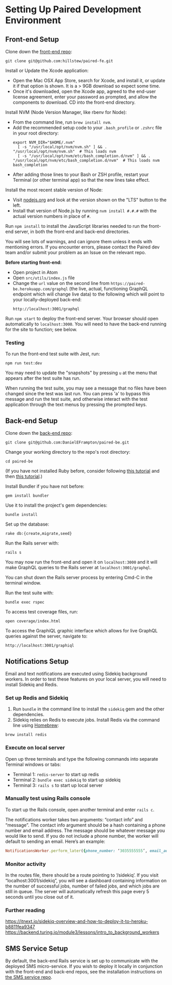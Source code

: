 # Setting Up Paired Development Environment

## Front-end Setup

Clone down the [front-end repo](https://github.com/hillstew/paired-fe):
```
git clone git@github.com:hillstew/paired-fe.git
```

Install or Update the Xcode application:
  - Open the Mac OSX App Store, search for Xcode, and install it, or update it if that option is shown. It is a > 9GB download so expect some time.
  - Once it's downloaded, open the Xcode app, agreed to the end-user license agreement, enter your password as prompted, and allow the components to download.
CD into the front-end directory.

Install NVM (Node Version Manager, like rbenv for Node):
  - From the command line, run `brew install nvm`.
  - Add the recommended setup code to your `.bash_profile` or `.zshrc` file in your root directory:
    ```
    export NVM_DIR="$HOME/.nvm"
      [ -s "/usr/local/opt/nvm/nvm.sh" ] && . "/usr/local/opt/nvm/nvm.sh"  # This loads nvm
      [ -s "/usr/local/opt/nvm/etc/bash_completion.d/nvm" ] && . "/usr/local/opt/nvm/etc/bash_completion.d/nvm"  # This loads nvm bash_completion
    ```
  - After adding those lines to your Bash or ZSH profile, restart your Terminal (or other terminal app) so that the new lines take effect.

Install the most recent stable version of Node:
  - Visit [nodejs.org](http://nodejs.org) and look at the version shown on the "LTS" button to the left.
  - Install that version of Node.js by running `nvm install #.#.#` with the actual version numbers in place of `#`.

Run `npm install` to install the JavaScript libraries needed to run the front-end server, in both the front-end and back-end directories.

You will see lots of warnings, and can ignore them unless it ends with mentioning errors. If you encounter errors, please contact the Paired dev team and/or submit your problem as an Issue on the relevant repo.

**Before starting front-end:**
 - Open project in Atom
 - Open `src/utils/index.js` file
 - Change the `url` value on the second line from `https://paired-be.herokuapp.com/graphql` (the live, actual, functioning GraphQL endpoint which will change live data) to the following which will point to your locally-deployed back-end:
    ```
    http://localhost:3001/graphql
    ```

Run `npm start` to deploy the front-end server. Your browser should open automatically to `localhost:3000`. You will need to have the back-end running for the site to function; see below.

### Testing

To run the front-end test suite with Jest, run:
```
npm run test:dev
```
You may need to update the "snapshots" by pressing `u` at the menu that appears after the test suite has run.

When running the test suite, you may see a message that no files have been changed since the test was last run. You can press 'a' to bypass this message and run the test suite, and otherwise interact with the test application through the text menus by pressing the prompted keys.

## Back-end Setup

Clone down the [back-end repo](https://github.com/DanielEFrampton/paired-be):
```
git clone git@github.com:DanielEFrampton/paired-be.git
```

Change your working directory to the repo's root directory:
```
cd paired-be
```

(If you have not installed Ruby before, consider following [this tutorial](https://mod0.turing.io/setup-instructions) and then [this tutorial](https://github.com/turingschool-examples/backend_module_0_capstone/blob/master/README.md).)

Install Bundler if you have not before:
```
gem install bundler
```

Use it to install the project's gem dependencies:
```
bundle install
```

Set up the database:
```
rake db:{create,migrate,seed}
```

Run the Rails server with:
```
rails s
```

You may now run the front-end and open it on `localhost:3000` and it will make GraphQL queries to the Rails server at `localhost:3001/graphql`.

You can shut down the Rails server process by entering Cmd-C in the terminal window.

Run the test suite with:
```
bundle exec rspec
```

To access test coverage files, run:
```
open coverage/index.html
```

To access the GraphiQL graphic interface which allows for live GraphQL queries against the server, navigate to:
```
http://localhost:3001/graphiql
```

## Notifications Setup

Email and text notifications are executed using Sidekiq background workers. In order to test these features on your local server, you will need to install Sidekiq and Redis.

### Set up Redis and Sidekiq
1. Run `bundle` in the command line to install the `sidekiq` gem and the other dependencies.
2. Sidekiq relies on Redis to execute jobs. Install Redis via the command line using [Homebrew](https://brew.sh/):
```
brew install redis
```

### Execute on local server
Open up three terminals and type the following commands into separate Terminal windows or tabs:

- Terminal 1: `redis-server` to start up redis
- Terminal 2: `bundle exec sidekiq` to start up sidekiq
- Terminal 3: `rails s` to start up local server


### Manually test using Rails console

To start up the Rails console, open another terminal and enter `rails c`.

The notifications worker takes two arguments: “contact info” and “message”. The contact info argument should be a hash containing a phone number and email address. The message should be whatever message you would like to send. If you do not include a phone number, the worker will default to sending an email. Here’s an example:

```ruby
NotificationsWorker.perform_later({phone_number: ‘3035555555’, email_address: ‘test@email.com’}, ‘This is a message’)
```

### Monitor activity

In the routes file, there should be a route pointing to ‘/sidekiq’. If you visit “localhost:3001/sidekiq”, you will see a dashboard containing information on the number of successful jobs, number of failed jobs, and which jobs are still in queue. The server will automatically refresh this page every 5 seconds until you close out of it.

### Further reading

https://itnext.io/sidekiq-overview-and-how-to-deploy-it-to-heroku-b8811fea9347
https://backend.turing.io/module3/lessons/intro_to_background_workers

## SMS Service Setup

By default, the back-end Rails service is set up to communicate with the deployed SMS micro-service. If you wish to deploy it locally in conjunction with the front-end and back-end repos, see the installation instructions on [the SMS service repo](https://github.com/msimon42/paired-sms).
